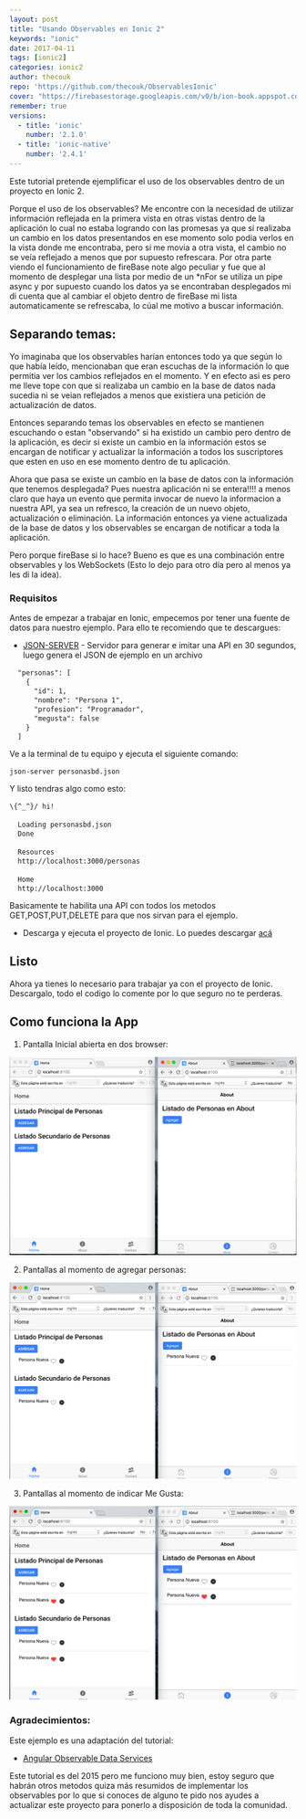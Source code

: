```yaml
---
layout: post
title: "Usando Observables en Ionic 2"
keywords: "ionic"
date: 2017-04-11
tags: [ionic2]
categories: ionic2
author: thecouk
repo: 'https://github.com/thecouk/ObservablesIonic'
cover: "https://firebasestorage.googleapis.com/v0/b/ion-book.appspot.com/o/posts%2F2016-07-08-observables-angular2%2Fobservables-and-reactive-programming-in-angular-2-rangleio%20(1).png?alt=media&token=0425540b-2b95-493c-a2f7-d061880a37a1"
remember: true
versions:
  - title: 'ionic'
    number: '2.1.0'
  - title: 'ionic-native'
    number: '2.4.1'
---
```


Este tutorial pretende ejemplificar el uso de los observables dentro de un proyecto en Ionic 2.

<!--summary-->

<amp-img width="918" height="410" layout="responsive" src="https://firebasestorage.googleapis.com/v0/b/ion-book.appspot.com/o/posts%2F2016-07-08-observables-angular2%2Fobservables-and-reactive-programming-in-angular-2-rangleio%20(1).png?alt=media&token=0425540b-2b95-493c-a2f7-d061880a37a1" alt="Observables"></amp-img>

Porque el uso de los observables? Me encontre con la necesidad de utilizar información reflejada en la primera vista en otras vistas dentro de la aplicación lo cual no estaba logrando con las promesas ya que si realizaba un cambio en los datos presentandos en ese momento solo podia verlos en la vista donde me encontraba, pero si me movia a otra vista, el cambio no se veía reflejado a menos que por supuesto refrescara. Por otra parte viendo el funcionamiento de fireBase note algo peculiar y fue que al momento de desplegar una lista por medio de un *nFor se utiliza un pipe async y por supuesto cuando los datos ya se encontraban desplegados mi di cuenta que al cambiar el objeto dentro de fireBase mi lista automaticamente se refrescaba, lo cúal me motivo a buscar información.

## Separando temas:

Yo imaginaba que los observables harían entonces todo ya que según lo que había leído, mencionaban que eran escuchas de la información lo que permitia ver los cambios reflejados en el momento. Y en efecto asi es pero me lleve tope con que si realizaba un cambio en la base de datos nada sucedia ni se veian reflejados a menos que existiera una petición de actualización de datos.

Entonces separando temas los observables en efecto se mantienen escuchando o estan "observando" si ha existido un cambio pero dentro de la aplicación, es decir si existe un cambio en la información estos se encargan de notificar y actualizar la información a todos los suscriptores que esten en uso en ese momento dentro de tu aplicación.

Ahora que pasa se existe un cambio en la base de datos con la información que tenemos desplegada? Pues nuestra aplicación ni se entera!!!! a menos claro que haya un evento que permita invocar de nuevo la informacion a nuestra API, ya sea un refresco, la creación de un nuevo objeto, actualización o eliminación. La información entonces ya viene actualizada de la base de datos y los observables se encargan de notificar a toda la aplicación.

Pero porque fireBase si lo hace? Bueno es que es una combinación entre observables y los WebSockets (Esto lo dejo para otro día pero al menos ya les di la idea). 


### Requisitos

Antes de empezar a trabajar en Ionic, empecemos por tener una fuente de datos para nuestro ejemplo. Para ello te recomiendo que te descargues:

* [JSON-SERVER](https://github.com/typicode/json-server) - Servidor para generar e imitar una API en 30 segundos, luego genera el JSON de ejemplo en un archivo

```
  "personas": [
    {
      "id": 1,
      "nombre": "Persona 1",
      "profesion": "Programador",
      "megusta": false
    }
  ]
```

Ve a la terminal de tu equipo y ejecuta el siguiente comando:

```
json-server personasbd.json
```

Y listo tendras algo como esto:

```
\{^_^}/ hi!

  Loading personasbd.json
  Done

  Resources
  http://localhost:3000/personas

  Home
  http://localhost:3000
```

Basicamente te habilita una API con todos los metodos GET,POST,PUT,DELETE para que nos sirvan para el ejemplo.

* Descarga y ejecuta el proyecto de Ionic. Lo puedes descargar [acá](https://github.com/thecouk/ObservablesIonic)

## Listo

Ahora ya tienes lo necesario para trabajar ya con el proyecto de Ionic. Descargalo, todo el codigo lo comente por lo que seguro no te perderas.

## Como funciona la App

1. Pantalla Inicial abierta en dos browser:

![Pantalla Inicial](https://github.com/thecouk/ObservablesIonic/blob/master/src/assets/img-ejemplos/listaPersonasInicial.png?raw=true)

2. Pantallas al momento de agregar personas:

![Pantalla Agregar Personas](https://github.com/thecouk/ObservablesIonic/blob/master/src/assets/img-ejemplos/listaPersonasAgregar.png?raw=true)

3. Pantallas al momento de indicar Me Gusta:

![Pantalla Me gusta Personas](https://github.com/thecouk/ObservablesIonic/blob/master/src/assets/img-ejemplos/listaPersonasMeGusta.png?raw=true)

### Agradecimientos:

Este ejemplo es una adaptación del tutorial: 
* [Angular Observable Data Services](https://coryrylan.com/blog/angular-observable-data-services)

Este tutorial es del 2015 pero me funciono muy bien, estoy seguro que habrán otros metodos quiza más resumidos de implementar los observables por lo que si conoces de alguno te pido nos ayudes a actualizar este proyecto para ponerlo a disposición de toda la comunidad.